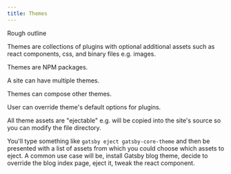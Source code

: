 ```yaml
---
title: Themes
---
```


Rough outline

Themes are collections of plugins with optional additional assets such as react components, css, and binary files e.g. images.

Themes are NPM packages.

A site can have multiple themes.

Themes can compose other themes.

User can override theme's default options for plugins.

All theme assets are "ejectable" e.g. will be copied into the site's source so you can modify the file directory.

You'll type something like `gatsby eject gatsby-core-theme` and then be presented with a list of assets from which you could choose which assets to eject. A common use case will be, install Gatsby blog theme, decide to override the blog index page, eject it, tweak the react component.
